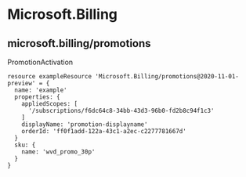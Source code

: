# Microsoft.Billing

## microsoft.billing/promotions

PromotionActivation
```bicep
resource exampleResource 'Microsoft.Billing/promotions@2020-11-01-preview' = {
  name: 'example'
  properties: {
    appliedScopes: [
      '/subscriptions/f6dc64c8-34bb-43d3-96b0-fd2b8c94f1c3'
    ]
    displayName: 'promotion-displayname'
    orderId: 'ff0f1add-122a-43c1-a2ec-c2277781667d'
  }
  sku: {
    name: 'wvd_promo_30p'
  }
}
```
